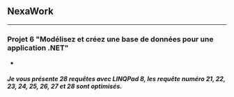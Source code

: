 ## NexaWork
***
### Projet 6  "Modélisez et créez une base de données pour une application .NET"
*
##### Je vous présente 28 requêtes avec LINQPad 8, les requête numéro 21, 22, 23, 24, 25, 26, 27 et 28 sont optimisés. 
